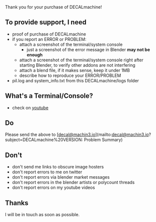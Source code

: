 Thank you for your purchase of DECALmachine!


## To provide support, I need

* proof of purchase of DECALmachine
* if you report an ERROR or PROBLEM:
    - attach a screenshot of the terminal/system console
        - just a screenshot of the error message in Blender **may not be enough**
    - attach a screenshot of the terminal/system console right after starting Blender, to verify other addons are not interfering
    * attach a blend file, if it makes sense, keep it under 1MB
    * describe how to reproduce your ERROR/PROBLEM
* pil.log and system_info.txt from this DECALmachine/logs folder


## What's a Terminal/Console?

* check on [youtube](https://www.youtube.com/results?search_query=blender+open+console+terminal)


## Do

Please send the above to [decal@machin3.io](mailto:decal@machin3.io?subject=DECALmachine%20VERSION: Problem Summary)


## Don't

* don't send me links to obscure image hosters
* don't report errors to me on twitter
* don't report errors via blender market messages
* don't report errors in the blender artists or polycount threads
* don't report errors on my youtube videos


## Thanks

I will be in touch as soon as possible.

